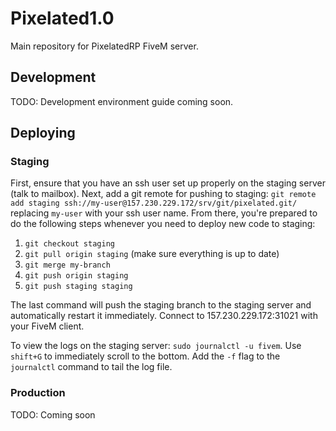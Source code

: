 # Pixelated1.0

Main repository for PixelatedRP FiveM server.

## Development

TODO: Development environment guide coming soon.

## Deploying

### Staging
First, ensure that you have an ssh user set up properly on the staging server (talk to mailbox). Next, add a git remote for pushing to staging: `git remote add staging ssh://my-user@157.230.229.172/srv/git/pixelated.git/` replacing `my-user` with your ssh user name. From there, you're prepared to do the following steps whenever you need to deploy new code to staging:

1. `git checkout staging`
2. `git pull origin staging` (make sure everything is up to date)
3. `git merge my-branch`
4. `git push origin staging`
5. `git push staging staging`

The last command will push the staging branch to the staging server and automatically restart it immediately. Connect to 157.230.229.172:31021 with your FiveM client.

To view the logs on the staging server: `sudo journalctl -u fivem`.  Use `shift+G` to immediately scroll to the bottom.  Add the `-f` flag to the `journalctl` command to tail the log file.

### Production

TODO: Coming soon
